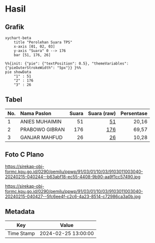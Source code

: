 # Hasil

## Grafik

```mermaid
xychart-beta
    title "Perolehan Suara TPS"
    x-axis [01, 02, 03]
    y-axis "Suara" 0 --> 176
    bar [51, 176, 26]
```

```mermaid
%%{init: {"pie": {"textPosition": 0.5}, "themeVariables": {"pieOuterStrokeWidth": "5px"}} }%%
pie showData
    "1" : 51
    "2" : 176
    "3" : 26
```

## Tabel

| No. | Nama Paslon    | Suara | Suara (raw) | Persentase |
|:--- |:-------------- | -----:| -----------:| ----------:|
| 1   | ANIES MUHAIMIN | 51    | [51][p-1]   | 20,16      |
| 2   | PRABOWO GIBRAN | 176   | [176][p-2]  | 69,57      |
| 3   | GANJAR MAHFUD  | 26    | [26][p-3]   | 10,28      |


[p-1]: https://github.com/gigit-pemilu/pemilu-2024-91-papua/blob/main/pilpres/hitung-suara/sub/91-papua/sub/03-jayapura/sub/01-sentani/sub/1003-hinekombe/sub/040-tps/sub/paslon-1.txt
[p-2]: https://github.com/gigit-pemilu/pemilu-2024-91-papua/blob/main/pilpres/hitung-suara/sub/91-papua/sub/03-jayapura/sub/01-sentani/sub/1003-hinekombe/sub/040-tps/sub/paslon-2.txt
[p-3]: https://github.com/gigit-pemilu/pemilu-2024-91-papua/blob/main/pilpres/hitung-suara/sub/91-papua/sub/03-jayapura/sub/01-sentani/sub/1003-hinekombe/sub/040-tps/sub/paslon-3.txt

## Foto C Plano

https://sirekap-obj-formc.kpu.go.id/0290/pemilu/ppwp/91/03/01/10/03/9103011003040-20240215-040244--b63abf18-ec55-4408-9b90-aa9f1cc57490.jpg

https://sirekap-obj-formc.kpu.go.id/0290/pemilu/ppwp/91/03/01/10/03/9103011003040-20240215-040427--5fc6ee4f-c2c6-4a23-8514-c72986ca3a0b.jpg


## Metadata

| Key        | Value               |
| ---------- | ------------------- |
| Time Stamp | 2024-02-25 13:00:00 |



